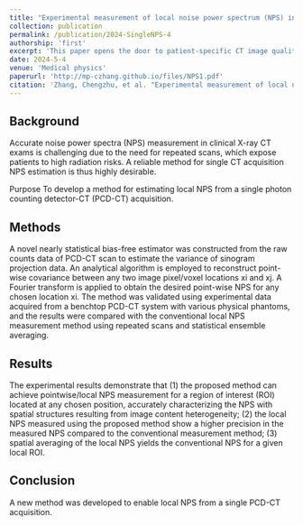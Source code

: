 ```yaml
---
title: "Experimental measurement of local noise power spectrum (NPS) in photon counting detector‐CT (PCD‐CT) using a single data acquisition"
collection: publication
permalink: /publication/2024-SingleNPS-4
authorship: 'first'
excerpt: 'This paper opens the door to patient-specific CT image quality assessment by harnessing the power of PCD-CT data acquisition. Traditionally, multiple repeated scans on a surrogate phantom has to be conducted to rigorously measure the noise power spectrum (NPS). This is strictly prohibited on the patient. However, with the merging PCD-CT technology, patient-specific noise power spectrum can be measured with single CT data acquisition under the proposed new paradigm. Its proceeding paper received Robert F. Wagner All-Conference Best Student Paper Award (Runner-up) at SPIE 2023.'
date: 2024-5-4
venue: 'Medical physics'
paperurl: 'http://mp-czhang.github.io/files/NPS1.pdf'
citation: 'Zhang, Chengzhu, et al. "Experimental measurement of local noise power spectrum (NPS) in photon counting detector‐CT (PCD‐CT) using a single data acquisition." Medical physics (2024).'
---
```


## Background
Accurate noise power spectra (NPS) measurement in clinical X-ray CT exams is challenging due to the need for repeated scans, which expose patients to high radiation risks. A reliable method for single CT acquisition NPS estimation is thus highly desirable.

Purpose
To develop a method for estimating local NPS from a single photon counting detector-CT (PCD-CT) acquisition.

## Methods
A novel nearly statistical bias-free estimator was constructed from the raw counts data of PCD-CT scan to estimate the variance of sinogram projection data. An analytical algorithm is employed to reconstruct point-wise covariance between any two image pixel/voxel locations xi and xj. A Fourier transform is applied to obtain the desired point-wise NPS for any chosen location xi. The method was validated using experimental data acquired from a benchtop PCD-CT system with various physical phantoms, and the results were compared with the conventional local NPS measurement method using repeated scans and statistical ensemble averaging.

## Results
The experimental results demonstrate that (1) the proposed method can achieve pointwise/local NPS measurement for a region of interest (ROI) located at any chosen position, accurately characterizing the NPS with spatial structures resulting from image content heterogeneity; (2) the local NPS measured using the proposed method show a higher precision in the measured NPS compared to the conventional measurement method; (3) spatial averaging of the local NPS yields the conventional NPS for a given local ROI.

## Conclusion
A new method was developed to enable local NPS from a single PCD-CT acquisition.